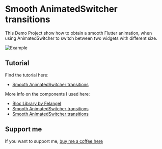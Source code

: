 # Smooth AnimatedSwitcher transitions
This Demo Project show how to obtain a smooth Flutter animation, when using AnimatedSwitcher to switch between two widgets with different size.

![Example](20210303_124923.gif)

## Tutorial

Find the tutorial here:

- [Smooth AnimatedSwitcher transitions](https://gbaccetta.medium.com/flutter-animatedswitcher-with-animatedsize-using-bloc-architecture-3bba3097a72c)

More info on the components I used here:

- [Bloc Library by Felangel](https://bloclibrary.dev/#/)
- [Smooth AnimatedSwitcher transitions](https://api.flutter.dev/flutter/widgets/AnimatedSwitcher-class.html)
- [Smooth AnimatedSwitcher transitions](https://api.flutter.dev/flutter/widgets/AnimatedSize-class.html)

## Support me

 If you want to support me, [buy me a coffee here](https://www.buymeacoffee.com/gbaccetta)
